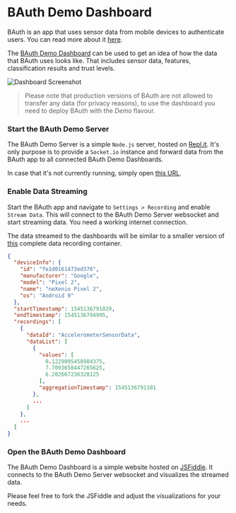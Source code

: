 # BAuth Demo Dashboard

BAuth is an app that uses sensor data from mobile devices to authenticate users. You can read more about it [here](https://www.nexenio.com/bauth).

The [BAuth Demo Dashboard](https://nexenio.github.io/BAuth-Demo-Dashboard/) can be used to get an idea of how the data that BAuth uses looks like. That includes sensor data, features, classification results and trust levels.

![Dashboard Screenshot](https://raw.githubusercontent.com/neXenio/BAuth-Demo-Dashboard/master/media/dashboard-screenshot.jpg)

> Please note that production versions of BAuth are not allowed to transfer any data (for privacy reasons), to use the dashboard you need to deploy BAuth with the *Demo* flavour.

### Start the BAuth Demo Server

The BAuth Demo Server is a simple `Node.js` server, hosted on [Repl.it](https://repl.it/@Steppschuh/BAuth-Demo-Server). It's only purpose is to provide a `Socket.io` instance and forward data from the BAuth app to all connected BAuth Demo Dashboards.

In case that it's not currently running, simply open [this URL](https://repl.it/@Steppschuh/BAuth-Demo-Server).

### Enable Data Streaming

Start the BAuth app and navigate to `Settings > Recording` and enable `Stream Data`. This will connect to the BAuth Demo Server websocket and start streaming data. You need a working internet connection.

The data streamed to the dashboards will be similar to a smaller version of [this](https://github.com/neXenio/BAuth-Demo-Dashboard/blob/master/media/record-container.json) complete data recording container.

```json
{
  "deviceInfo": {
    "id": "fe1d0161473ed376",
    "manufacturer": "Google",
    "model": "Pixel 2",
    "name": "neXenio Pixel 2",
    "os": "Android 9"
  },
  "startTimestamp": 1545136791029,
  "endTimestamp": 1545136794995,
  "recordings": [
    {
      "dataId": "AccelerometerSensorData",
      "dataList": [
        {
          "values": [
            0.1229095458984375,
            7.7093658447265625,
            6.202667236328125
          ],
          "aggregationTimestamp": 1545136791101
        },
        ...
      ]
    },
    ...
  ]
}
```

### Open the BAuth Demo Dashboard

The BAuth Demo Dashboard is a simple website hosted on [JSFiddle](https://jsfiddle.net/Steppschuh/3r8e2zmh/). It connects to the BAuth Demo Server websocket and visualizes the streamed data.

Please feel free to fork the JSFiddle and adjust the visualizations for your needs.
